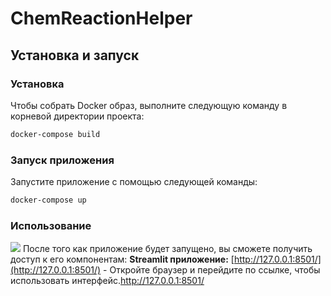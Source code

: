 # ChemReactionHelper
## Установка и запуск
### Установка
Чтобы собрать Docker образ, выполните следующую команду в корневой директории проекта:

```bash
docker-compose build
```
### Запуск приложения

Запустите приложение с помощью следующей команды:

```bash
docker-compose up
```
### Использование
![]([https://github.com/ChemReactionHelper/ChemReactionHelper.gif](https://github.com/KOHbDS/ChemReactionHelper/blob/main/ChemReactionHelper.gif))
После того как приложение будет запущено, вы сможете получить доступ к его компонентам:
**Streamlit приложение:** [http://127.0.0.1:8501/](http://127.0.0.1:8501/) - Откройте браузер и перейдите по ссылке, чтобы использовать интерфейс.http://127.0.0.1:8501/
